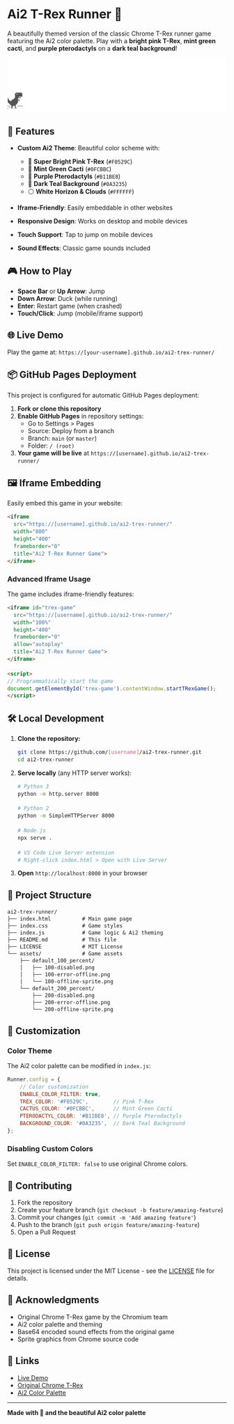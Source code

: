 # Ai2 T-Rex Runner 🦕

A beautifully themed version of the classic Chrome T-Rex runner game featuring the Ai2 color palette. Play with a **bright pink T-Rex**, **mint green cacti**, and **purple pterodactyls** on a **dark teal background**!

![Ai2 T-Rex Runner](assets/screenshot.gif)

## 🌈 Features

- **Custom Ai2 Theme**: Beautiful color scheme with:
  - 🦕 **Super Bright Pink T-Rex** (`#F0529C`)
  - 🌵 **Mint Green Cacti** (`#0FCBBC`) 
  - 🦅 **Purple Pterodactyls** (`#B11BE8`)
  - 🎨 **Dark Teal Background** (`#0A3235`)
  - ⚪ **White Horizon & Clouds** (`#FFFFFF`)

- **Iframe-Friendly**: Easily embeddable in other websites
- **Responsive Design**: Works on desktop and mobile devices
- **Touch Support**: Tap to jump on mobile devices
- **Sound Effects**: Classic game sounds included

## 🎮 How to Play

- **Space Bar** or **Up Arrow**: Jump
- **Down Arrow**: Duck (while running)
- **Enter**: Restart game (when crashed)
- **Touch/Click**: Jump (mobile/iframe support)

## 🌐 Live Demo

Play the game at: `https://[your-username].github.io/ai2-trex-runner/`

## 📦 GitHub Pages Deployment

This project is configured for automatic GitHub Pages deployment:

1. **Fork or clone this repository**
2. **Enable GitHub Pages** in repository settings:
   - Go to Settings > Pages
   - Source: Deploy from a branch
   - Branch: `main` (or `master`)
   - Folder: `/ (root)`
3. **Your game will be live** at `https://[username].github.io/ai2-trex-runner/`

## 🖼️ Iframe Embedding

Easily embed this game in your website:

```html
<iframe 
  src="https://[username].github.io/ai2-trex-runner/" 
  width="800" 
  height="400" 
  frameborder="0"
  title="Ai2 T-Rex Runner Game">
</iframe>
```

### Advanced Iframe Usage

The game includes iframe-friendly features:

```html
<iframe id="trex-game" 
  src="https://[username].github.io/ai2-trex-runner/" 
  width="100%" 
  height="400" 
  frameborder="0"
  allow="autoplay"
  title="Ai2 T-Rex Runner Game">
</iframe>

<script>
// Programmatically start the game
document.getElementById('trex-game').contentWindow.startTRexGame();
</script>
```

## 🛠️ Local Development

1. **Clone the repository:**
   ```bash
   git clone https://github.com/[username]/ai2-trex-runner.git
   cd ai2-trex-runner
   ```

2. **Serve locally** (any HTTP server works):
   ```bash
   # Python 3
   python -m http.server 8000
   
   # Python 2
   python -m SimpleHTTPServer 8000
   
   # Node.js
   npx serve .
   
   # VS Code Live Server extension
   # Right-click index.html > Open with Live Server
   ```

3. **Open** `http://localhost:8000` in your browser

## 📁 Project Structure

```
ai2-trex-runner/
├── index.html          # Main game page
├── index.css           # Game styles  
├── index.js            # Game logic & Ai2 theming
├── README.md           # This file
├── LICENSE             # MIT License
└── assets/             # Game assets
    ├── default_100_percent/
    │   ├── 100-disabled.png
    │   ├── 100-error-offline.png
    │   └── 100-offline-sprite.png
    └── default_200_percent/
        ├── 200-disabled.png
        ├── 200-error-offline.png
        └── 200-offline-sprite.png
```

## 🎨 Customization

### Color Theme

The Ai2 color palette can be modified in `index.js`:

```javascript
Runner.config = {
    // Color customization
    ENABLE_COLOR_FILTER: true,
    TREX_COLOR: '#F0529C',        // Pink T-Rex
    CACTUS_COLOR: '#0FCBBC',      // Mint Green Cacti  
    PTERODACTYL_COLOR: '#B11BE8', // Purple Pterodactyls
    BACKGROUND_COLOR: '#0A3235',  // Dark Teal Background
};
```

### Disabling Custom Colors

Set `ENABLE_COLOR_FILTER: false` to use original Chrome colors.

## 🤝 Contributing

1. Fork the repository
2. Create your feature branch (`git checkout -b feature/amazing-feature`)
3. Commit your changes (`git commit -m 'Add amazing feature'`)
4. Push to the branch (`git push origin feature/amazing-feature`)
5. Open a Pull Request

## 📜 License

This project is licensed under the MIT License - see the [LICENSE](LICENSE) file for details.

## 🙏 Acknowledgments

- Original Chrome T-Rex game by the Chromium team
- Ai2 color palette and theming
- Base64 encoded sound effects from the original game
- Sprite graphics from Chrome source code

## 🔗 Links

- [Live Demo](https://[username].github.io/ai2-trex-runner/)
- [Original Chrome T-Rex](chrome://dino/)
- [Ai2 Color Palette](https://appinventor.mit.edu/)

---

**Made with 💖 and the beautiful Ai2 color palette**
